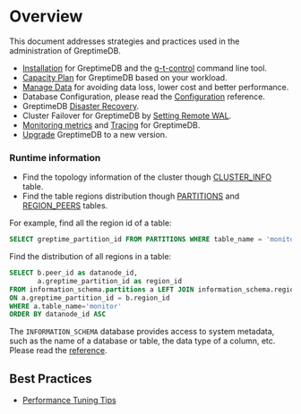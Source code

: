 # Overview

This document addresses strategies and practices used in the administration of GreptimeDB.

* [Installation](/getting-started/installation/overview.md) for GreptimeDB and the [g-t-control](/reference/gtctl.md) command line tool.
* [Capacity Plan](/user-guide/administration/capacity-plan.md) for GreptimeDB based on your workload.
* [Manage Data](/user-guide/administration/manage-data.md) for avoiding data loss, lower cost and better performance.
* Database Configuration, please read the [Configuration](/user-guide/deployments/configuration.md) reference.
* GreptimeDB [Disaster Recovery](/user-guide/administration/disaster-recovery/overview.md).
* Cluster Failover for GreptimeDB by [Setting Remote WAL](./remote-wal/quick-start.md).
* [Monitoring metrics](/user-guide/administration/monitoring/export-metrics.md) and [Tracing](/user-guide/administration/monitoring/tracing.md) for GreptimeDB.
* [Upgrade](/user-guide/administration/upgrade.md) GreptimeDB to a new version.


### Runtime information

* Find the topology information of the cluster though [CLUSTER_INFO](/reference/sql/information-schema/cluster-info.md) table.
* Find the table regions distribution though [PARTITIONS](/reference/sql/information-schema/partitions.md) and [REGION_PEERS](/reference/sql/information-schema/region-peers.md) tables.

For example, find all the region id of a table:

```sql
SELECT greptime_partition_id FROM PARTITIONS WHERE table_name = 'monitor'
```

Find the distribution of all regions in a table:

```sql
SELECT b.peer_id as datanode_id,
       a.greptime_partition_id as region_id
FROM information_schema.partitions a LEFT JOIN information_schema.region_peers b
ON a.greptime_partition_id = b.region_id
WHERE a.table_name='monitor'
ORDER BY datanode_id ASC
```

The `INFORMATION_SCHEMA` database provides access to system metadata, such as the name of a database or table, the data type of a column, etc. Please read the [reference](/reference/sql/information-schema/overview.md).

## Best Practices

* [Performance Tuning Tips](/user-guide/administration/performance-tuning-tips.md)